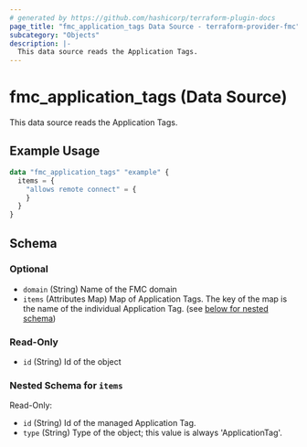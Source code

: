 ```yaml
---
# generated by https://github.com/hashicorp/terraform-plugin-docs
page_title: "fmc_application_tags Data Source - terraform-provider-fmc"
subcategory: "Objects"
description: |-
  This data source reads the Application Tags.
---
```


# fmc_application_tags (Data Source)

This data source reads the Application Tags.

## Example Usage

```terraform
data "fmc_application_tags" "example" {
  items = {
    "allows remote connect" = {
    }
  }
}
```

<!-- schema generated by tfplugindocs -->
## Schema

### Optional

- `domain` (String) Name of the FMC domain
- `items` (Attributes Map) Map of Application Tags. The key of the map is the name of the individual Application Tag. (see [below for nested schema](#nestedatt--items))

### Read-Only

- `id` (String) Id of the object

<a id="nestedatt--items"></a>
### Nested Schema for `items`

Read-Only:

- `id` (String) Id of the managed Application Tag.
- `type` (String) Type of the object; this value is always 'ApplicationTag'.

